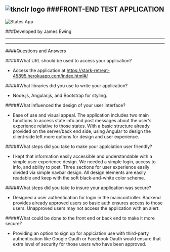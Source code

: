 ![tknclr logo](https://i.imgur.com/GPlIhNX.png)
###FRONT-END TEST APPLICATION
---
![States App](https://i.imgur.com/9jtVbjD.png)

###Developed by James Ewing

---
***

####Questions and Answers

#####What URL should be used to access your application?
* Access the application at <https://stark-retreat-45895.herokuapp.com/index.html#/>

#####What libraries did you use to write your application?
* Node.js, Angular.js, and Bootstrap for styling.

#####What influenced the design of your user interface?
* Ease of use and visual appeal. The application includes two main functions to access state info and post messages about the user's experience relative to those states. With a basic structure already provided on the server/back end side, using Angular to design the client-side left more options for design and user experience.  

#####What steps did you take to make your applciation user friendly?
* I kept that information easily accessible and understandable with a simple user experience design. We needed a simple login, access to info, and ability to post.  Three sections for user experience easily divided via simple navbar design. All design elements are easily readable and keep with the soft black-and-white color scheme. 

#####What steps did you take to insure your application was secure?
* Designed a user authentication for login in the maincontroller. Backend provides already approved users so basic auth ensures access to those users. Unapproved users may not access the application with an alert.

#####What could be done to the front end or back end to make it more secure?
* Providing an option to sign up for applciation use with third-party authentication like Google Oauth or Facebook Oauth would ensure that extra level of security for those users who have been approved.  
